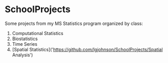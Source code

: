# SchoolProjects
Some projects from my MS Statistics program organized by class:

1. Computational Statistics
2. Biostatistics
3. Time Series
4. [Spatial Statistics]('https://github.com/lgjohnson/SchoolProjects/Spatial Analysis')

